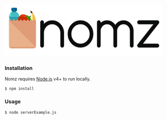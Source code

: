 ![alt tag](https://github.com/hoangpeterd/Nomz/blob/master/public/assets/images/logo.png)

### Installation

Nomz requires [Node.js](https://nodejs.org/) v4+ to run locally.

```sh
$ npm install
```

### Usage

```sh
$ node serverExample.js
```
